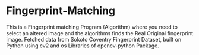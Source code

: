 # Fingerprint-Matching
This is a Fingerprint matching Program (Algorithm) where you need to select an altered image and the algorithms finds the Real Original fingerprint image. Fetched data from Sokoto Coventry Fingerprint Dataset, built on Python using cv2 and os Libraries of opencv-python Package.
